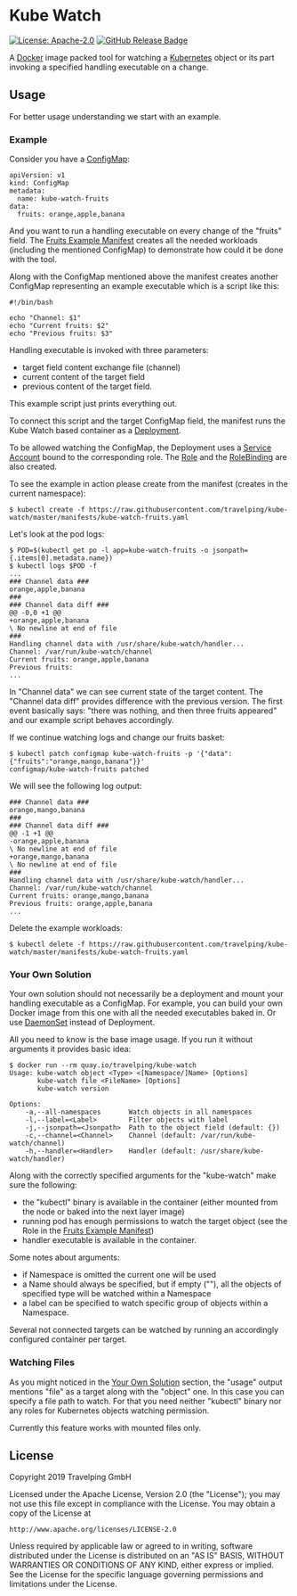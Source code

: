 # Kube Watch

[![License: Apache-2.0][Apache 2.0 Badge]][Apache 2.0]
[![GitHub Release Badge]][GitHub Releases]

A [Docker] image packed tool for watching a [Kubernetes] object or its part
invoking a specified handling executable on a change.

## Usage

For better usage understanding we start with an example.

### Example

Consider you have a [ConfigMap]:

```
apiVersion: v1
kind: ConfigMap
metadata:
  name: kube-watch-fruits
data:
  fruits: orange,apple,banana
```

And you want to run a handling executable on every change of the "fruits" field.
The [Fruits Example Manifest] creates all the needed workloads (including the
mentioned ConfigMap) to demonstrate how could it be done with the tool.

Along with the ConfigMap mentioned above the manifest creates another ConfigMap
representing an example executable which is a script like this:

```
#!/bin/bash

echo "Channel: $1"
echo "Current fruits: $2"
echo "Previous fruits: $3"
```

Handling executable is invoked with three parameters:

 * target field content exchange file (channel)
 * current content of the target field
 * previous content of the target field.

This example script just prints everything out.

To connect this script and the target ConfigMap field, the manifest runs the
Kube Watch based container as a [Deployment].

To be allowed  watching the ConfigMap, the Deployment uses a [Service Account]
bound to the corresponding role. The [Role] and the [RoleBinding] are also
created.

To see the example in action please create from the manifest (creates in the
current namespace):

```
$ kubectl create -f https://raw.githubusercontent.com/travelping/kube-watch/master/manifests/kube-watch-fruits.yaml
```

Let's look at the pod logs:

```
$ POD=$(kubectl get po -l app=kube-watch-fruits -o jsonpath={.items[0].metadata.name})
$ kubectl logs $POD -f
...
### Channel data ###
orange,apple,banana
###
### Channel data diff ###
@@ -0,0 +1 @@
+orange,apple,banana
\ No newline at end of file
###
Handling channel data with /usr/share/kube-watch/handler...
Channel: /var/run/kube-watch/channel
Current fruits: orange,apple,banana
Previous fruits:
...
```

In "Channel data" we can see current state of the target content. The "Channel
data diff" provides difference with the previous version. The first event
basically says: "there was nothing, and then three fruits appeared" and our
example script behaves accordingly.

If we continue watching logs and change our fruits basket:

```
$ kubectl patch configmap kube-watch-fruits -p '{"data":{"fruits":"orange,mango,banana"}}'
configmap/kube-watch-fruits patched
```

We will see the following log output:

```
### Channel data ###
orange,mango,banana
###
### Channel data diff ###
@@ -1 +1 @@
-orange,apple,banana
\ No newline at end of file
+orange,mango,banana
\ No newline at end of file
###
Handling channel data with /usr/share/kube-watch/handler...
Channel: /var/run/kube-watch/channel
Current fruits: orange,mango,banana
Previous fruits: orange,apple,banana
...
```

Delete the example workloads:

```
$ kubectl delete -f https://raw.githubusercontent.com/travelping/kube-watch/master/manifests/kube-watch-fruits.yaml
```

### Your Own Solution

Your own solution should not necessarily be a deployment and mount your handling
executable as a ConfigMap. For example, you can build your own Docker image from
this one with all the needed executables baked in. Or use [DaemonSet] instead of
Deployment.

All you need to know is the base image usage. If you run it without arguments
it provides basic idea:

```
$ docker run --rm quay.io/travelping/kube-watch
Usage: kube-watch object <Type> <[Namespace/]Name> [Options]
       kube-watch file <FileName> [Options]
       kube-watch version

Options:
    -a,--all-namespaces       Watch objects in all namespaces
    -l,--label=<Label>        Filter objects with label
    -j,--jsonpath=<Jsonpath>  Path to the object field (default: {})
    -c,--channel=<Channel>    Channel (default: /var/run/kube-watch/channel)
    -h,--handler=<Handler>    Handler (default: /usr/share/kube-watch/handler)
```

Along with the correctly specified arguments for the "kube-watch" make sure the
following:

* the "kubectl" binary is available in the container (either mounted from the
  node or baked into the next layer image)
* running pod has enough permissions to watch the target object (see the Role
  in the [Fruits Example Manifest])
* handler executable is available in the container.

Some notes about arguments:

* if Namespace is omitted the current one will be used
* a Name should always be specified, but if empty (""), all the objects of
  specified type will be watched within a Namespace
* a label can be specified to watch specific group of objects within
  a Namespace.

Several not connected targets can be watched by running an accordingly
configured container per target.

### Watching Files

As you might noticed in the [Your Own Solution] section, the "usage" output
mentions "file" as a target along with the "object" one. In this case you can
specify a file path to watch. For that you need neither "kubectl" binary nor any
roles for Kubernetes objects watching permission.

Currently this feature works with mounted files only.

## License

Copyright 2019 Travelping GmbH

Licensed under the Apache License, Version 2.0 (the "License");
you may not use this file except in compliance with the License.
You may obtain a copy of the License at

    http://www.apache.org/licenses/LICENSE-2.0

Unless required by applicable law or agreed to in writing, software
distributed under the License is distributed on an "AS IS" BASIS,
WITHOUT WARRANTIES OR CONDITIONS OF ANY KIND, either express or implied.
See the License for the specific language governing permissions and
limitations under the License.

<!-- Links -->

[Docker]: https://docs.docker.com
[ConfigMap]: https://kubernetes.io/docs/tasks/configure-pod-container/configure-pod-configmap
[DaemonSet]: https://kubernetes.io/docs/concepts/workloads/controllers/daemonset
[Deployment]: https://kubernetes.io/docs/concepts/workloads/controllers/deployment
[Kubernetes]: https://kubernetes.io
[Role]: https://kubernetes.io/docs/reference/access-authn-authz/rbac/#role-and-clusterrole
[RoleBinding]: https://kubernetes.io/docs/reference/access-authn-authz/rbac/#rolebinding-and-clusterrolebinding
[Service Account]: https://kubernetes.io/docs/tasks/configure-pod-container/configure-service-account
[Fruits Example Manifest]: manifests/kube-watch-fruits.yaml
[Your Own Solution]: #your-own-solution

<!-- Badges -->

[Apache 2.0]: https://opensource.org/licenses/Apache-2.0
[Apache 2.0 Badge]: https://img.shields.io/badge/License-Apache%202.0-yellowgreen.svg?style=flat-square
[GitHub Releases]: https://github.com/travelping/kube-watch/releases
[GitHub Release Badge]: https://img.shields.io/github/release/travelping/kube-watch/all.svg?style=flat-square
